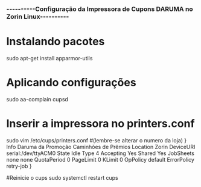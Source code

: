 ### ----------Configuração da Impressora de Cupons DARUMA no Zorin Linux----------


# Instalando pacotes
sudo apt-get install apparmor-utils

# Aplicando configurações
sudo aa-complain cupsd



# Inserir a impressora no printers.conf

sudo vim /etc/cups/printers.conf	#(lembre-se alterar o numero da loja)
}
<Printer cupom_02>
Info Daruma da Promoção Caminhões de Prêmios
Location Zorin
DeviceURI serial:/dev/ttyACM0
State Idle
Type 4
Accepting Yes
Shared Yes
JobSheets none none
QuotaPeriod 0
PageLimit 0
KLimit 0
OpPolicy default
ErrorPolicy retry-job
</Printer>
}

#Reinicie o cups
sudo systemctl restart cups

